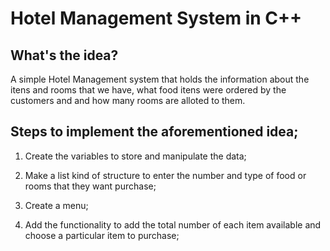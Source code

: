 # Hotel Management System in C++

## What's the idea?

A simple Hotel Management system that holds the information about the itens and rooms that we have, what food
itens were ordered by the customers and and how many rooms are alloted to them.

## Steps to implement the aforementioned idea;

1) Create the variables to store and manipulate the data;

2) Make a list kind of structure to enter the number and type of food or rooms that they want purchase;

3) Create a menu;

4) Add the functionality to add the total number of each item available and choose a particular item to purchase;
